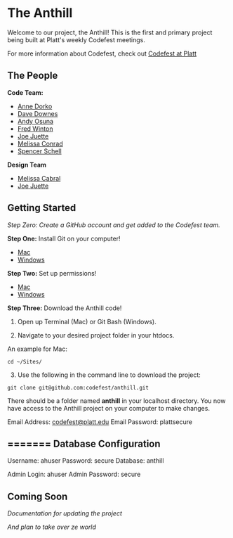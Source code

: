 The Anthill
=======

Welcome to our project, the Anthill! This is the first and primary project being built at Platt's weekly Codefest meetings.

For more information about Codefest, check out [Codefest at Platt](http://codefest.atplatt.com)

The People
---------------

**Code Team:** 

* [Anne Dorko](http://github.com/annedorko)
* [Dave Downes](https://github.com/evil-dave)
* [Andy Osuna](https://github.com/andyosuna)
* [Fred Winton](https://github.com/fishyfred)
* [Joe Juette](https://github.com/jjuette)
* [Melissa Conrad](https://github.com/MissyEight)
* [Spencer Schell](https://github.com/schell1987)

**Design Team**
* [Melissa Cabral](https://github.com/melissacabral)
* [Joe Juette](https://github.com/jjuette)


Getting Started
---------------

*Step Zero: Create a GitHub account and get added to the Codefest team.*

**Step One:** Install Git on your computer!

* [Mac](https://help.github.com/articles/set-up-git#platform-mac)
* [Windows](https://help.github.com/articles/set-up-git#platform-windows)

**Step Two:** Set up permissions!

* [Mac](https://help.github.com/articles/generating-ssh-keys#platform-mac)
* [Windows](https://help.github.com/articles/generating-ssh-keys#platform-windows)

**Step Three:** Download the Anthill code!

1. Open up Terminal (Mac) or Git Bash (Windows).

2. Navigate to your desired project folder in your htdocs.
  
  An example for Mac:

  ```
  cd ~/Sites/
  ```

3. Use the following in the command line to download the project:
  
  ```
  git clone git@github.com:codefest/anthill.git
  ```
  
There should be a folder named **anthill** in your localhost directory. You now have access to the Anthill project on your computer to make changes.

Email Address: codefest@platt.edu
Email Password: plattsecure



=======
Database Configuration
---------------------

Username: ahuser
Password: secure
Database: anthill

Admin Login: ahuser
Admin Password: secure





Coming Soon
--------------------

*Documentation for updating the project* 

*And plan to take over ze world*
